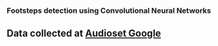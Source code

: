 ### Footsteps detection using Convolutional Neural Networks
## Data collected at [Audioset Google](https://research.google.com/audioset/)
